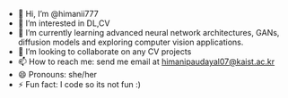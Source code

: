 - 👋 Hi, I’m @himanii777
- 👀 I’m interested in DL,CV
- 🌱 I’m currently learning advanced neural network architectures, GANs, diffusion models and exploring computer vision applications.
- 💞️ I’m looking to collaborate on any CV projects
- 📫 How to reach me: send me email at himanipaudayal07@kaist.ac.kr
- 😄 Pronouns: she/her
- ⚡ Fun fact: I code so its not fun :)

<!---
himanii777/himanii777 is a ✨ special ✨ repository because its `README.md` (this file) appears on your GitHub profile.
You can click the Preview link to take a look at your changes.
--->
